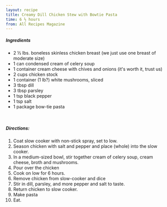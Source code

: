 ```yaml
---
layout: recipe
title: Creamy Dill Chicken Stew with Bowtie Pasta
time: 6 ½ hours
from: All Recipes Magazine
---
```


##### Ingredients

* 2 ½ lbs. boneless skinless chicken breast (we just use one breast of moderate size)
* 1 can condensed cream of celery soup
* 1 container cream cheese with chives and onions (it's worth it, trust us)
* 2 cups chicken stock
* 1 container (1 lb?) white mushrooms, sliced
* 3 tbsp dill
* 3 tbsp parsley
* 1 tsp black pepper
* 1 tsp salt
* 1 package bow-tie pasta

<br>

##### Directions:

1. Coat slow cooker with non-stick spray, set to low.
2. Season chicken with salt and pepper and place (whole) into the slow cooker.
3. In a medium-sized bowl, stir together cream of celery soup, cream cheese, broth and mushrooms.
4. Pour over the chicken 
5. Cook on low for 6 hours.
6. Remove chicken from slow-cooker and dice
7. Stir in dill, parsley, and more pepper and salt to taste. 
8. Return chicken to slow cooker.
9. Make pasta
10. Eat.
